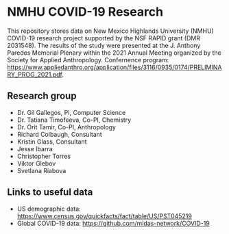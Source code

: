 # NMHU COVID-19 Research

This repository stores data on New Mexico Highlands University (NMHU) COVID-19 research project supported by the NSF RAPID grant (DMR 2031548).
The results of the study were presented at the J. Anthony Paredes Memorial Plenary within the 2021 Annual Meeting organized by the Society for Applied Anthropology.
Confernence program: https://www.appliedanthro.org/application/files/3116/0935/0174/PRELIMINARY_PROG_2021.pdf.

## Research group
* Dr. Gil Gallegos, PI, Computer Science
* Dr. Tatiana Timofeeva, Co-PI, Chemistry
* Dr. Orit Tamir, Co-PI, Anthropology
* Richard Colbaugh, Consultant
* Kristin Glass, Consultant
* Jesse Ibarra
* Christopher Torres
* Viktor Glebov
* Svetlana Riabova

## Links to useful data
* US demographic data: https://www.census.gov/quickfacts/fact/table/US/PST045219
* Global COVID-19 data: https://github.com/midas-network/COVID-19

